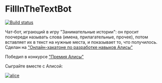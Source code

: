 # FillInTheTextBot
[![Build status](https://ci.appveyor.com/api/projects/status/nejvcq6j36ei1t9m?svg=true)](https://ci.appveyor.com/project/granstel/fillinthetextbot)

Чат-бот, играющий в игру "Занимательные истории": он просит поочереди называть слова (имена, прилагательные, прочее), потом вставляет их в текст на нужные места, и показывает то, что получилось. Сделан на ["Онлайн-хакатоне по разработке навыков Алисы"](https://yandex.ru/promo/events/generated/online-hack-alisa-27-06-2020/)

Победил в конкурсе ["Премия Алисы"](https://yandex.ru/blog/dialogs/premiya-alisy-luchshie-navyki-za-iyul-2020)

Cыграйте вместе с Алисой:

[![alice](https://dialogs.s3.yandex.net/badges/v1-term1.svg)](https://alice.ya.ru/s/a557c651-94d8-48fd-9c43-d2b644615050)
